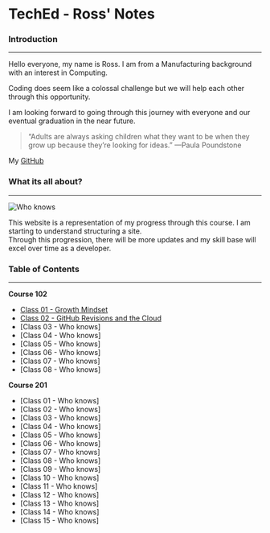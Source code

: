 # TechEd - Ross' Notes

### Introduction  
---

Hello everyone, my name is Ross. I am from a Manufacturing background with an interest in Computing. 

Coding does seem like a colossal challenge but we will help each other through this opportunity.

I am looking forward to going through this journey with everyone and our eventual graduation in the near future.  

>“Adults are always asking children what they want to be when they grow up because they’re looking for ideas.” 
>—Paula Poundstone

My [GitHub](https://github.com/tsaku56)

### What its all about?  
---

![Who knows](https://i.imgflip.com/3kcba9.jpg?a466272)

This website is a representation of my progress through this course. I am starting to understand structuring a site.  
Through this progression, there will be more updates and my skill base will excel over time as a developer.

### Table of Contents  
---

**Course 102**

- [Class 01 - Growth Mindset](https://tsaku56.github.io/reading-notes/code-102/102class-01) 
- [Class 02 - GitHub Revisions and the Cloud](https://tsaku56.github.io/reading-notes/code-102/102class-02)
- [Class 03 - Who knows]
- [Class 04 - Who knows]
- [Class 05 - Who knows]
- [Class 06 - Who knows]
- [Class 07 - Who knows]
- [Class 08 - Who knows]

**Course 201**

- [Class 01 - Who knows]
- [Class 02 - Who knows]
- [Class 03 - Who knows]
- [Class 04 - Who knows]
- [Class 05 - Who knows]
- [Class 06 - Who knows]
- [Class 07 - Who knows]
- [Class 08 - Who knows]
- [Class 09 - Who knows]
- [Class 10 - Who knows]
- [Class 11 - Who knows]
- [Class 12 - Who knows]
- [Class 13 - Who knows]
- [Class 14 - Who knows]
- [Class 15 - Who knows]
